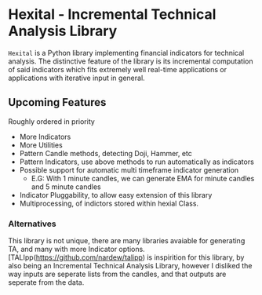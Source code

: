 # Hexital - Incremental Technical Analysis Library

`Hexital` is a Python library implementing financial indicators for technical analysis. The distinctive feature of the library is its incremental computation of said indicators which fits extremely well real-time applications or applications with iterative input in general.

## Upcoming Features

Roughly ordered in priority

- More Indicators
- More Utilities
- Pattern Candle methods, detecting Doji, Hammer, etc
- Pattern Indicators, use above methods to run automatically as indicators
- Possible support for automatic multi timeframe indicator generation
  - E.G: With 1 minute candles, we can generate EMA for minute candles and 5 minute candles
- Indicator Pluggability, to allow easy extension of this library
- Multiprocessing, of indictors stored within hexial Class.

### Alternatives

This library is not unique, there are many libraries avaiable for generating TA, and many with more Indicator options.
[TALIpp(https://github.com/nardew/talipp) is inspirition for this library, by also being an Incremental Technical Analysis Library, however I disliked the way inputs are seperate lists from the candles, and that outputs are seperate from the data.
